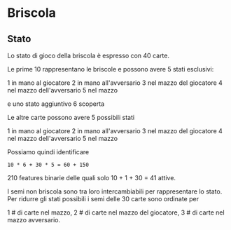 Briscola
========

Stato
-----

Lo stato di gioco della briscola è espresso con 40 carte.

Le prime 10 rappresentano le briscole e possono avere 5 stati esclusivi:
  
  1 in mano al giocatore
  2 in mano all'avversario
  3 nel mazzo del giocatore
  4 nel mazzo dell'avversario
  5 nel mazzo

e uno stato aggiuntivo
  6 scoperta

Le altre carte possono avere 5 possibili stati
  
  1 in mano al giocatore
  2 in mano all'avversario
  3 nel mazzo del giocatore
  4 nel mazzo dell'avversario
  5 nel mazzo

Possiamo quindi identificare

`10 * 6 + 30 * 5 = 60 + 150`

210 features binarie delle quali solo 10 + 1 + 30 = 41 attive.

I semi non briscola sono tra loro intercambiabili per rappresentare lo stato.
Per ridurre gli stati possibili i semi delle 30 carte sono ordinate per

  1 # di carte nel mazzo,
  2 # di carte nel mazzo del giocatore,
  3 # di carte nel mazzo avversario.
